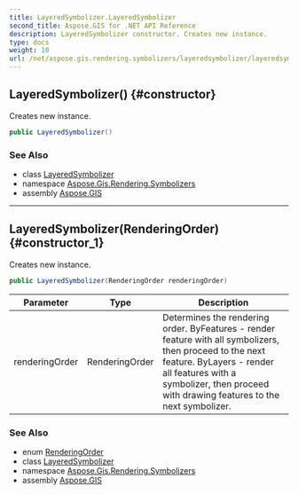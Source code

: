 ```yaml
---
title: LayeredSymbolizer.LayeredSymbolizer
second_title: Aspose.GIS for .NET API Reference
description: LayeredSymbolizer constructor. Creates new instance.
type: docs
weight: 10
url: /net/aspose.gis.rendering.symbolizers/layeredsymbolizer/layeredsymbolizer/
---
```

## LayeredSymbolizer() {#constructor}

Creates new instance.

```csharp
public LayeredSymbolizer()
```

### See Also

* class [LayeredSymbolizer](../)
* namespace [Aspose.Gis.Rendering.Symbolizers](../../layeredsymbolizer/)
* assembly [Aspose.GIS](../../../)

---

## LayeredSymbolizer(RenderingOrder) {#constructor_1}

Creates new instance.

```csharp
public LayeredSymbolizer(RenderingOrder renderingOrder)
```

| Parameter | Type | Description |
| --- | --- | --- |
| renderingOrder | RenderingOrder | Determines the rendering order. ByFeatures - render feature with all symbolizers, then proceed to the next feature. ByLayers - render all features with a symbolizer, then proceed with drawing features to the next symbolizer. |

### See Also

* enum [RenderingOrder](../../renderingorder/)
* class [LayeredSymbolizer](../)
* namespace [Aspose.Gis.Rendering.Symbolizers](../../layeredsymbolizer/)
* assembly [Aspose.GIS](../../../)


